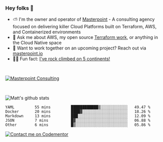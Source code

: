 

### Hey folks 👋



- ⛅️ I'm the owner and operator of [Masterpoint](https://masterpoint.io) - A consulting agency focused on delivering killer Cloud Platforms built on Terraform, AWS, and Containerized environments
- 💬 Ask me about AWS, my open source [Terraform work](https://github.com/masterpointio?q=terraform&type=&language=hcl), or anything in the Cloud Native space
- 🔨 Want to work together on an upcoming project? Reach out via [masterpoint.io](https://masterpoint.io)
- 🧗‍♂️ Fun fact: [I've rock climbed on 5 continents!](https://www.rockandice.com/videos/weekend-whippers/weekend-whipper-gunning-for-it-on-south-six-shooter/)

<br>


[![Masterpoint Consulting](https://masterpoint-public.s3.us-west-2.amazonaws.com/Logo-medium.png)](https://masterpoint.io)

<br>

![Matt's github stats](https://github-readme-stats.vercel.app/api?username=Gowiem&count_private=true&theme=cobalt&show_icons=true)

<!--START_SECTION:waka-->

```text
YAML         55 mins         ████████████▒░░░░░░░░░░░░   49.47 %
Docker       20 mins         ████▓░░░░░░░░░░░░░░░░░░░░   18.26 %
Markdown     13 mins         ███░░░░░░░░░░░░░░░░░░░░░░   12.09 %
JSON         7 mins          █▓░░░░░░░░░░░░░░░░░░░░░░░   06.88 %
Other        6 mins          █▒░░░░░░░░░░░░░░░░░░░░░░░   05.86 %
```

<!--END_SECTION:waka-->

[![Contact me on Codementor](https://www.codementor.io/m-badges/gowiem/find-me-on-cm-b.svg)](https://www.codementor.io/@gowiem?refer=badge)
